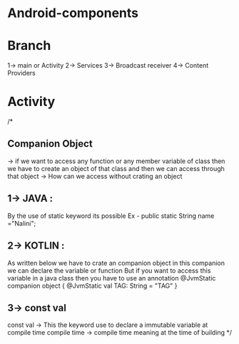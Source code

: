 # Android-components
# Branch
1-> main or Activity
2-> Services
3-> Broadcast receiver
4-> Content Providers

# Activity
/*
## Companion Object
  -> if we want to access any function or any member variable of class then we have to create an object of that class
   and then we can access through that object
  -> How can we access without crating an object
  
  ## 1-> JAVA :
  By the use of static keyword its possible
  Ex - public static String name ="Nalini";
  
##  2-> KOTLIN :
  As written below we have to crate an companion object in this companion we can declare the variable or function
  But if you want to access this variable in a java class then you have to use an annotation @JvmStatic
   companion object {
   @JvmStatic
    val TAG: String = "TAG"
    }
 ## 3-> const val
  const val    ->    This the keyword use to declare a immutable variable at compile time
  compile time -> compile time meaning at the time of building
*/
